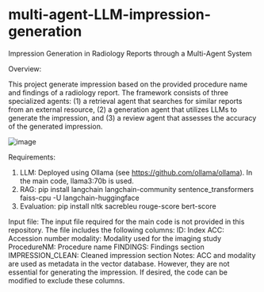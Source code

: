 # multi-agent-LLM-impression-generation
Impression Generation in Radiology Reports through a Multi-Agent System

Overview:

This project generate impression based on the provided procedure name and findings of a radiology report. The framework consists of three specialized agents: (1) a retrieval agent that searches for similar reports from an external resource, (2) a generation agent that utilizes LLMs to generate the impression, and (3) a review agent that assesses the accuracy of the generated impression.

![image](https://github.com/user-attachments/assets/3f53a0b0-089d-430a-80f0-6528e6fede53)


Requirements:
1. LLM: Deployed using Ollama (see https://github.com/ollama/ollama). In the main code, llama3:70b is used.
2. RAG: pip install langchain langchain-community sentence_transformers faiss-cpu -U langchain-huggingface
3. Evaluation: pip install nltk sacrebleu rouge-score bert-score 

Input file:
The input file required for the main code is not provided in this repository. The file includes the following columns:
ID: Index
ACC: Accession number
modality: Modality used for the imaging study
ProcedureNM: Procedure name
FINDINGS: Findings section
IMPRESSION_CLEAN: Cleaned impression section
Notes:
ACC and modality are used as metadata in the vector database. However, they are not essential for generating the impression. If desired, the code can be modified to exclude these columns.
